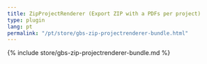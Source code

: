 ```yaml
---
title: ZipProjectRenderer (Export ZIP with a PDFs per project)
type: plugin
lang: pt
permalink: "/pt/store/gbs-zip-projectrenderer-bundle.html"
---
```


{% include store/gbs-zip-projectrenderer-bundle.md %}
